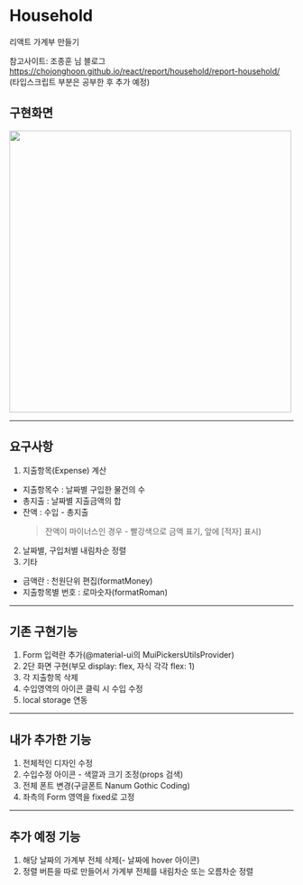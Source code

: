 # Household
리액트 가계부 만들기 <br/>

참고사이트: 조종훈 님 블로그 <br/>
https://chojonghoon.github.io/react/report/household/report-household/ <br/>
(타입스크립트 부분은 공부한 후 추가 예정)<br/>

## 구현화면
<img src="https://i.esdrop.com/d/KwrGH1p1Zl/hGLXhRS88d.png" width="500" height="auto">

---
## 요구사항
1. 지출항목(Expense) 계산
  * 지출항목수 : 날짜별 구입한 물건의 수
  * 총지출 : 날짜별 지출금액의 합
  * 잔액 : 수입 - 총지출
    > 잔액이 마이너스인 경우 - 빨강색으로 금액 표기, 앞에 [적자] 표시)
2. 날짜별, 구입처별 내림차순 정렬
3. 기타
  * 금액란 : 천원단위 편집(formatMoney)
  * 지출항목별 번호 : 로마숫자(formatRoman)
 
 
---
## 기존 구현기능
1. Form 입력란 추가(@material-ui의 MuiPickersUtilsProvider)
2. 2단 화면 구현(부모 display: flex, 자식 각각 flex: 1)
3. 각 지출항목 삭제
4. 수입영역의 아이콘 클릭 시 수입 수정
5. local storage 연동<br/>

---
## 내가 추가한 기능
1. 전체적인 디자인 수정
2. 수입수정 아이콘 - 색깔과 크기 조정(props 검색)
3. 전체 폰트 변경(구글폰트 Nanum Gothic Coding)
4. 좌측의 Form 영역을 fixed로 고정

---
## 추가 예정 기능
1. 해당 날짜의 가계부 전체 삭제(- 날짜에 hover 아이콘)
2. 정렬 버튼을 따로 만들어서 가계부 전체를 내림차순 또는 오름차순 정렬


